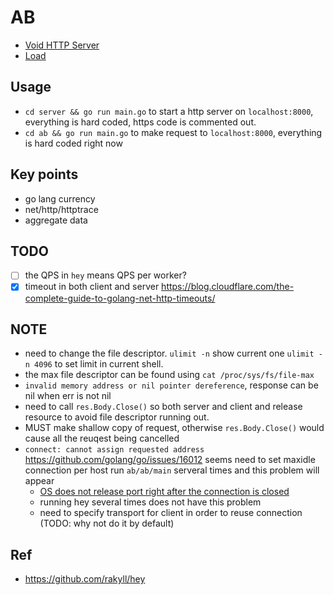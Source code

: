 # AB

- [Void HTTP Server](server)
- [Load](load.go)

## Usage 

- `cd server && go run main.go` to start a http server on `localhost:8000`, everything is hard coded, https code is commented out.
- `cd ab && go run main.go` to make request to `localhost:8000`, everything is hard coded right now


## Key points 

- go lang currency 
- net/http/httptrace
- aggregate data

## TODO

- [ ] the QPS in `hey` means QPS per worker? 
- [x] timeout in both client and server https://blog.cloudflare.com/the-complete-guide-to-golang-net-http-timeouts/

## NOTE

- need to change the file descriptor. `ulimit -n` show current one `ulimit -n 4096` to set limit in current shell. 
- the max file descriptor can be found using `cat /proc/sys/fs/file-max`
- `invalid memory address or nil pointer dereference`, response can be nil when err is not nil 
- need to call `res.Body.Close()` so both server and client and release resource to avoid file descriptor running out.
- MUST make shallow copy of request, otherwise `res.Body.Close()` would cause all the reuqest being cancelled
- `connect: cannot assign requested address` https://github.com/golang/go/issues/16012 seems need to set maxidle connection per host
run `ab/ab/main` serveral times and this problem will appear
    - [OS does not release port right after the connection is closed](http://grokbase.com/t/gg/golang-nuts/156b4z7w57/go-nuts-dial-tcp-127-0-0-1-3333-cant-assign-requested-address-when-calling-http-get-too-quickly)
    - running hey several times does not have this problem 
    - need to specify transport for client in order to reuse connection (TODO: why not do it by default)

## Ref 

- https://github.com/rakyll/hey